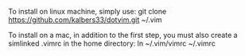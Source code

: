 To install on linux machine, simply use:
  git clone https://github.com/kalbers33/dotvim.git ~/.vim

To install on a mac, in addition to the first step, you must also create a simlinked .vimrc in the home directory:
  ln ~/.vim/vimrc ~/.vimrc
